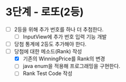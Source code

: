 # 3단계 - 로또(2등)

- [ ] 2등을 위해 추가 번호를 하나 더 추첨한다.
  - [ ] InputView에 추가 번호 입력 기능 개발
- [ ] 당첨 통계에 2등도 추가해야 한다.
- [ ] 당첨에 대한 메소드(Rank) 작성
  - [X] 기존의 WinningPrice를 Rank의 변경
  - [ ] java enum을 적용해 프로그래밍을 구현한다.
  - [ ] Rank Test Code 작성 
